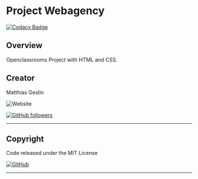 # Project Webagency

[![Codacy Badge](https://app.codacy.com/project/badge/Grade/39f7f7d06b7c4f93adce990316c8fb36)](https://app.codacy.com/gh/Matthias-Geslin/Projet_1_Webagency/dashboard?utm_source=gh&utm_medium=referral&utm_content=&utm_campaign=Badge_grade)

## Overview

Openclassrooms Project with HTML and CSS.

## Creator

Matthias Geslin

![Website](https://img.shields.io/website?url=https%3A%2F%2Fxn--matthmoia-x3a.fr&up_message=Online&down_message=Offline&style=plastic)

[![GitHub followers](https://img.shields.io/github/followers/Matthias-Geslin?label=Github%20%3A%20Matthias-Geslin%20-%20Followers&logo=github)](https://github.com/Matthias-Geslin)

---

## Copyright

Code released under the MIT License

[![GitHub](https://img.shields.io/github/license/Matthias-Geslin/Projet_1_Webagency)](https://github.com/Matthias-Geslin/Projet_1_Webagency/blob/master/LICENSE)

---